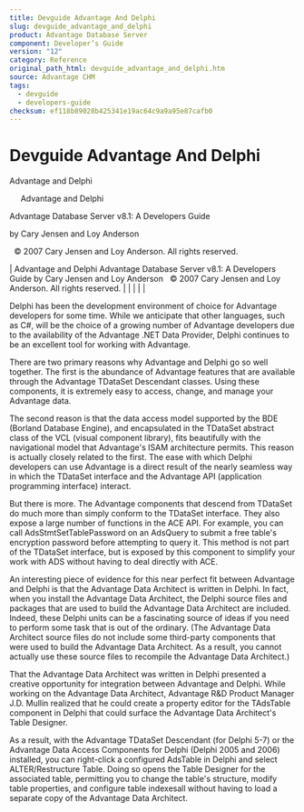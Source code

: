 ```yaml
---
title: Devguide Advantage And Delphi
slug: devguide_advantage_and_delphi
product: Advantage Database Server
component: Developer’s Guide
version: "12"
category: Reference
original_path_html: devguide_advantage_and_delphi.htm
source: Advantage CHM
tags:
  - devguide
  - developers-guide
checksum: ef118b89028b425341e19ac64c9a9a95e87cafb0
---
```


# Devguide Advantage And Delphi

Advantage and Delphi

     Advantage and Delphi

Advantage Database Server v8.1: A Developers Guide

by Cary Jensen and Loy Anderson

  © 2007 Cary Jensen and Loy Anderson. All rights reserved.

| Advantage and Delphi  Advantage Database Server v8.1: A Developers Guide  by Cary Jensen and Loy Anderson    © 2007 Cary Jensen and Loy Anderson. All rights reserved. |  |  |  |  |

Delphi has been the development environment of choice for Advantage developers for some time. While we anticipate that other languages, such as C#, will be the choice of a growing number of Advantage developers due to the availability of the Advantage .NET Data Provider, Delphi continues to be an excellent tool for working with Advantage.

There are two primary reasons why Advantage and Delphi go so well together. The first is the abundance of Advantage features that are available through the Advantage TDataSet Descendant classes. Using these components, it is extremely easy to access, change, and manage your Advantage data.

The second reason is that the data access model supported by the BDE (Borland Database Engine), and encapsulated in the TDataSet abstract class of the VCL (visual component library), fits beautifully with the navigational model that Advantage's ISAM architecture permits. This reason is actually closely related to the first. The ease with which Delphi developers can use Advantage is a direct result of the nearly seamless way in which the TDataSet interface and the Advantage API (application programming interface) interact.

But there is more. The Advantage components that descend from TDataSet do much more than simply conform to the TDataSet interface. They also expose a large number of functions in the ACE API. For example, you can call AdsStmtSetTablePassword on an AdsQuery to submit a free table's encryption password before attempting to query it. This method is not part of the TDataSet interface, but is exposed by this component to simplify your work with ADS without having to deal directly with ACE.

An interesting piece of evidence for this near perfect fit between Advantage and Delphi is that the Advantage Data Architect is written in Delphi. In fact, when you install the Advantage Data Architect, the Delphi source files and packages that are used to build the Advantage Data Architect are included. Indeed, these Delphi units can be a fascinating source of ideas if you need to perform some task that is out of the ordinary. (The Advantage Data Architect source files do not include some third-party components that were used to build the Advantage Data Architect. As a result, you cannot actually use these source files to recompile the Advantage Data Architect.)

That the Advantage Data Architect was written in Delphi presented a creative opportunity for integration between Advantage and Delphi. While working on the Advantage Data Architect, Advantage R&D Product Manager J.D. Mullin realized that he could create a property editor for the TAdsTable component in Delphi that could surface the Advantage Data Architect's Table Designer.

As a result, with the Advantage TDataSet Descendant (for Delphi 5-7) or the Advantage Data Access Components for Delphi (Delphi 2005 and 2006) installed, you can right-click a configured AdsTable in Delphi and select ALTER/Restructure Table. Doing so opens the Table Designer for the associated table, permitting you to change the table's structure, modify table properties, and configure table indexesall without having to load a separate copy of the Advantage Data Architect.
